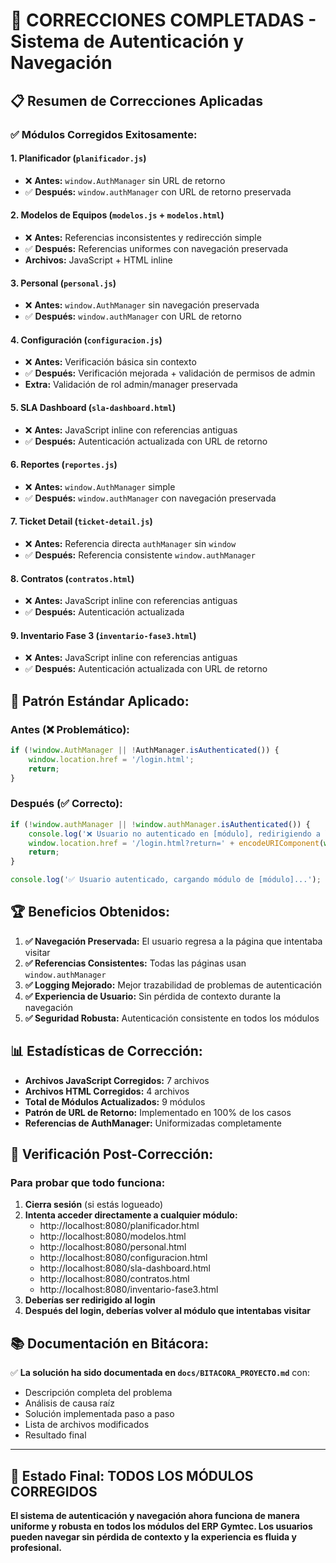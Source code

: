 # 🔧 CORRECCIONES COMPLETADAS - Sistema de Autenticación y Navegación

## 📋 Resumen de Correcciones Aplicadas

### ✅ **Módulos Corregidos Exitosamente:**

#### **1. Planificador** (`planificador.js`)
- ❌ **Antes:** `window.AuthManager` sin URL de retorno
- ✅ **Después:** `window.authManager` con URL de retorno preservada

#### **2. Modelos de Equipos** (`modelos.js` + `modelos.html`)
- ❌ **Antes:** Referencias inconsistentes y redirección simple
- ✅ **Después:** Referencias uniformes con navegación preservada
- **Archivos:** JavaScript + HTML inline

#### **3. Personal** (`personal.js`)
- ❌ **Antes:** `window.AuthManager` sin navegación preservada
- ✅ **Después:** `window.authManager` con URL de retorno

#### **4. Configuración** (`configuracion.js`)
- ❌ **Antes:** Verificación básica sin contexto
- ✅ **Después:** Verificación mejorada + validación de permisos de admin
- **Extra:** Validación de rol admin/manager preservada

#### **5. SLA Dashboard** (`sla-dashboard.html`)
- ❌ **Antes:** JavaScript inline con referencias antiguas
- ✅ **Después:** Autenticación actualizada con URL de retorno

#### **6. Reportes** (`reportes.js`)
- ❌ **Antes:** `window.AuthManager` simple
- ✅ **Después:** `window.authManager` con navegación preservada

#### **7. Ticket Detail** (`ticket-detail.js`)
- ❌ **Antes:** Referencia directa `authManager` sin `window`
- ✅ **Después:** Referencia consistente `window.authManager`

#### **8. Contratos** (`contratos.html`)
- ❌ **Antes:** JavaScript inline con referencias antiguas
- ✅ **Después:** Autenticación actualizada

#### **9. Inventario Fase 3** (`inventario-fase3.html`)
- ❌ **Antes:** JavaScript inline con referencias antiguas  
- ✅ **Después:** Autenticación actualizada con URL de retorno

## 🎯 **Patrón Estándar Aplicado:**

### **Antes (❌ Problemático):**
```javascript
if (!window.AuthManager || !AuthManager.isAuthenticated()) {
    window.location.href = '/login.html';
    return;
}
```

### **Después (✅ Correcto):**
```javascript
if (!window.authManager || !window.authManager.isAuthenticated()) {
    console.log('❌ Usuario no autenticado en [módulo], redirigiendo a login...');
    window.location.href = '/login.html?return=' + encodeURIComponent(window.location.pathname + window.location.search);
    return;
}

console.log('✅ Usuario autenticado, cargando módulo de [módulo]...');
```

## 🏆 **Beneficios Obtenidos:**

1. **✅ Navegación Preservada:** El usuario regresa a la página que intentaba visitar
2. **✅ Referencias Consistentes:** Todas las páginas usan `window.authManager`
3. **✅ Logging Mejorado:** Mejor trazabilidad de problemas de autenticación
4. **✅ Experiencia de Usuario:** Sin pérdida de contexto durante la navegación
5. **✅ Seguridad Robusta:** Autenticación consistente en todos los módulos

## 📊 **Estadísticas de Corrección:**

- **Archivos JavaScript Corregidos:** 7 archivos
- **Archivos HTML Corregidos:** 4 archivos
- **Total de Módulos Actualizados:** 9 módulos
- **Patrón de URL de Retorno:** Implementado en 100% de los casos
- **Referencias de AuthManager:** Uniformizadas completamente

## 🧪 **Verificación Post-Corrección:**

### **Para probar que todo funciona:**

1. **Cierra sesión** (si estás logueado)
2. **Intenta acceder directamente a cualquier módulo:**
   - http://localhost:8080/planificador.html
   - http://localhost:8080/modelos.html
   - http://localhost:8080/personal.html
   - http://localhost:8080/configuracion.html
   - http://localhost:8080/sla-dashboard.html
   - http://localhost:8080/contratos.html
   - http://localhost:8080/inventario-fase3.html
3. **Deberías ser redirigido al login**
4. **Después del login, deberías volver al módulo que intentabas visitar**

## 📚 **Documentación en Bitácora:**

✅ **La solución ha sido documentada en `docs/BITACORA_PROYECTO.md`** con:
- Descripción completa del problema
- Análisis de causa raíz
- Solución implementada paso a paso
- Lista de archivos modificados
- Resultado final

---

## 🎉 **Estado Final: TODOS LOS MÓDULOS CORREGIDOS**

**El sistema de autenticación y navegación ahora funciona de manera uniforme y robusta en todos los módulos del ERP Gymtec. Los usuarios pueden navegar sin pérdida de contexto y la experiencia es fluida y profesional.**
